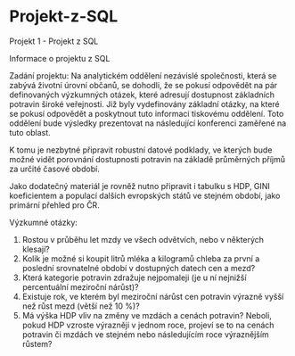 # Projekt-z-SQL

Projekt 1 - Projekt z SQL

Informace o projektu z SQL

Zadání projektu:
Na analytickém oddělení nezávislé společnosti, která se zabývá životní úrovní 
občanů, se dohodli, že se pokusí odpovědět na pár definovaných výzkumných 
otázek, které adresují dostupnost základních potravin široké veřejnosti. 
Již byly vydefinovány základní otázky, na které se pokusí odpovědět 
a poskytnout tuto informaci tiskovému oddělení. Toto oddělení bude výsledky 
prezentovat na následující konferenci zaměřené na tuto oblast.

K tomu je nezbytné připravit robustní datové podklady, ve kterých bude možné 
vidět porovnání dostupnosti potravin na základě průměrných příjmů za určité 
časové období.

Jako dodatečný materiál je rovněž nutno připravit i tabulku s HDP, GINI 
koeficientem a populací dalších evropských států ve stejném období, 
jako primární přehled pro ČR.

Výzkumné otázky:

1.	Rostou v průběhu let mzdy ve všech odvětvích, nebo v některých klesají?
2.	Kolik je možné si koupit litrů mléka a kilogramů chleba za první a poslední 
srovnatelné období v dostupných datech cen a mezd?
3.	Která kategorie potravin zdražuje nejpomaleji (je u ní nejnižší 
percentuální meziroční nárůst)?
4.	Existuje rok, ve kterém byl meziroční nárůst cen potravin výrazně vyšší 
než růst mezd (větší než 10 %)?
5.	Má výška HDP vliv na změny ve mzdách a cenách potravin? Neboli, pokud HDP 
vzroste výrazněji v jednom roce, projeví se to na cenách potravin či mzdách 
ve stejném nebo následujícím roce výraznějším růstem?
